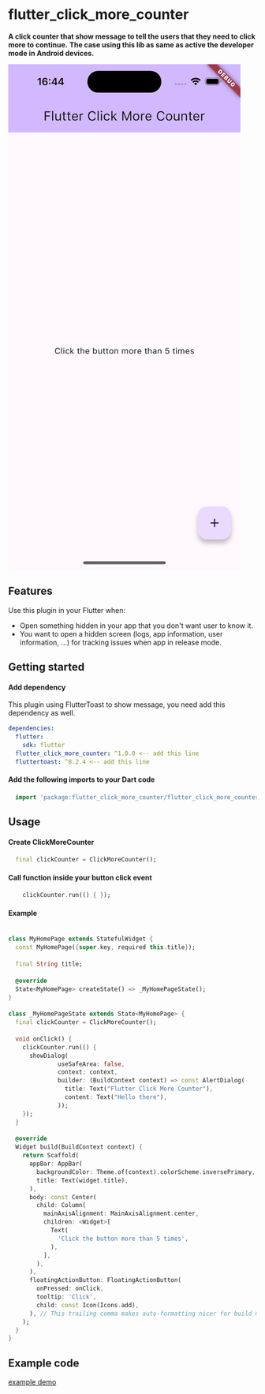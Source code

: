 # flutter_click_more_counter

**A click counter that show message to tell the users that they need to click more to continue.**
**The case using this lib as same as active the developer mode in Android devices.**

![demo.gif](demo.gif)

## Features

Use this plugin in your Flutter when:

- Open something hidden in your app that you don't want user to know it.
- You want to open a hidden screen (logs, app information, user information, ...) for tracking
  issues when app in release mode.

## Getting started

#### Add dependency
This plugin using FlutterToast to show message, you need add this dependency as well.

```yaml
dependencies:
  flutter:
    sdk: flutter
  flutter_click_more_counter: ^1.0.0 <-- add this line
  fluttertoast: ^8.2.4 <-- add this line
```

#### Add the following imports to your Dart code

```dart
  import 'package:flutter_click_more_counter/flutter_click_more_counter.dart';
```

## Usage

#### Create ClickMoreCounter

```dart
  final clickCounter = ClickMoreCounter();
```

#### Call function inside your button click event
```dart
    clickCounter.run(() { });
```

#### Example
```dart

class MyHomePage extends StatefulWidget {
  const MyHomePage({super.key, required this.title});

  final String title;

  @override
  State<MyHomePage> createState() => _MyHomePageState();
}

class _MyHomePageState extends State<MyHomePage> {
  final clickCounter = ClickMoreCounter();

  void onClick() {
    clickCounter.run(() {
      showDialog(
              useSafeArea: false,
              context: context,
              builder: (BuildContext context) => const AlertDialog(
                title: Text("Flutter Click More Counter"),
                content: Text("Hello there"),
              ));
    });
  }

  @override
  Widget build(BuildContext context) {
    return Scaffold(
      appBar: AppBar(
        backgroundColor: Theme.of(context).colorScheme.inversePrimary,
        title: Text(widget.title),
      ),
      body: const Center(
        child: Column(
          mainAxisAlignment: MainAxisAlignment.center,
          children: <Widget>[
            Text(
              'Click the button more than 5 times',
            ),
          ],
        ),
      ),
      floatingActionButton: FloatingActionButton(
        onPressed: onClick,
        tooltip: 'Click',
        child: const Icon(Icons.add),
      ), // This trailing comma makes auto-formatting nicer for build methods.
    );
  }
}
```

## Example code

[example demo](https://github.com/thanhngng/flutter_click_more_counter/tree/main/example)
